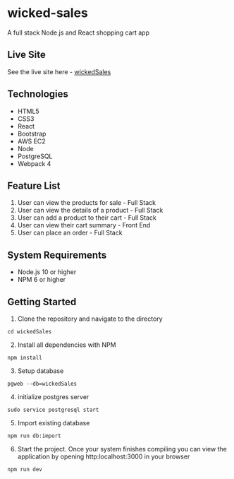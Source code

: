 # wicked-sales
A full stack Node.js and React shopping cart app
## Live Site
See the live site here - [wickedSales](https://wicked-sales.nathanreitan.com/)
## Technologies
* HTML5
* CSS3
* React
* Bootstrap
* AWS EC2
* Node
* PostgreSQL
* Webpack 4
## Feature List
1. User can view the products for sale - Full Stack
2. User can view the details of a product - Full Stack
3. User can add a product to their cart - Full Stack
4. User can view their cart summary - Front End
5. User can place an order - Full Stack
## System Requirements
* Node.js 10 or higher
* NPM 6 or higher
## Getting Started
1. Clone the repository and navigate to the directory
```
cd wickedSales
```
2. Install all dependencies with NPM
```
npm install
```
3. Setup database
```
pgweb --db=wickedSales
```
4. initialize postgres server
```
sudo service postgresql start
```
5. Import existing database
```
npm run db:import
```
6. Start the project.  Once your system finishes compiling you can view the application by opening http:localhost:3000 in your browser
```
npm run dev
```
